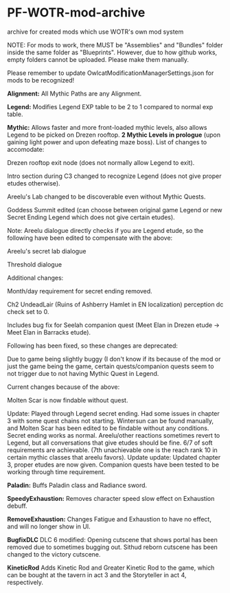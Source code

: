 # PF-WOTR-mod-archive
archive for created mods which use WOTR's own mod system

NOTE:
For mods to work, there MUST be "Assemblies" and "Bundles" folder inside the same folder as "Blueprints". However, due to how github works, empty folders cannot be uploaded. Please make them manually.

Please remember to update OwlcatModificationManagerSettings.json for mods to be recognized!

**Alignment:**
All Mythic Paths are any Alignment.

**Legend:**
Modifies Legend EXP table to be 2 to 1 compared to normal exp table.

**Mythic:**
Allows faster and more front-loaded mythic levels, also allows Legend to be picked on Drezen rooftop.
**2 Mythic Levels in prologue** (upon gaining light power and upon defeating maze boss).
List of changes to accomodate:

Drezen rooftop exit node (does not normally allow Legend to exit).

Intro section during C3 changed to recognize Legend (does not give proper etudes otherwise).

Areelu's Lab changed to be discoverable even without Mythic Quests.

Goddess Summit edited (can choose between original game Legend or new Secret Ending Legend which does not give certain etudes).

Note: Areelu dialogue directly checks if you are Legend etude, so the following have been edited to compensate with the above:

Areelu's secret lab dialogue

Threshold dialogue

Additional changes:

Month/day requirement for secret ending removed.

Ch2 UndeadLair (Ruins of Ashberry Hamlet in EN localization) perception dc check set to 0.

Includes bug fix for Seelah companion quest (Meet Elan in Drezen etude -> Meet Elan in Barracks etude).

Following has been fixed, so these changes are deprecated:


Due to game being slightly buggy (I don't know if its because of the mod or just the game being the game, certain quests/companion quests seem to not trigger due to not having Mythic Quest in Legend.

Current changes because of the above:

Molten Scar is now findable without quest.

Update: Played through Legend secret ending. Had some issues in chapter 3 with some quest chains not starting. Wintersun can be found manually, and Molten Scar has been edited to be findable without any conditions. Secret ending works as normal. Areelu/other reactions sometimes revert to Legend, but all conversations that give etudes should be fine. 6/7 of soft requirements are achievable. (7th unachievable one is the reach rank 10 in certain mythic classes that areelu favors).
Update update: Updated chapter 3, proper etudes are now given. Companion quests have been tested to be working through time requirement.

**Paladin:**
Buffs Paladin class and Radiance sword.

**SpeedyExhaustion:**
Removes character speed slow effect on Exhaustion debuff.

**RemoveExhaustion:**
Changes Fatigue and Exhaustion to have no effect, and will no longer show in UI.

**BugfixDLC**
DLC 6 modified: Opening cutscene that shows portal has been removed due to sometimes bugging out. Sithud reborn cutscene has been changed to the victory cutscene.

**KineticRod**
Adds Kinetic Rod and Greater Kinetic Rod to the game, which can be bought at the tavern in act 3 and the Storyteller in act 4, respectively.
